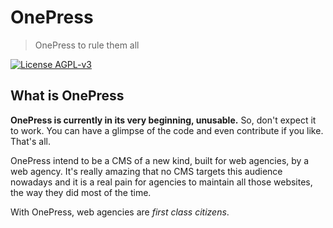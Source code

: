# OnePress

> OnePress to rule them all

[![License AGPL-v3](https://img.shields.io/github/license/taophp/OnePress.svg?style=popout-square)](https://www.gnu.org/licenses/agpl-3.0.en.html)

## What is OnePress

**OnePress is currently in its very beginning, unusable.** So, don't expect
it to work. You can have a glimpse of the code and even contribute if you
like. That's all.

OnePress intend to be a CMS of a new kind, built for web agencies, by a web agency.
It's really amazing that no CMS targets this audience nowadays and it is
a real pain for agencies to maintain all those websites,
the way they did most of the time.

With OnePress, web agencies are _first class citizens_.
